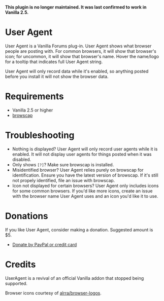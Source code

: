 **This plugin is no longer maintained. It was last confirmed to work in Vanilla 2.5.**

User Agent
=========

User Agent is a Vanilla Forums plug-in. User Agent shows what browser people are posting with. For common browsers, it will show that browser's icon; for uncommon, it will show that browser's name. Hover the name/logo for a tooltip that indicates full User Agent string.

User Agent will only record data while it's enabled, so anything posted before you install it will not show the browser data.


Requirements
=========

* Vanilla 2.5 or higher
* [browscap](http://browscap.org/)


Troubleshooting
=========

* Nothing is displayed? User Agent will only record user agents while it is enabled. It will not display user agents for things posted when it was disabled.
* Only shows `[?]`? Make sure browscap is installed.
* Misidentified browser? User Agent relies purely on browscap for identification. Ensure you have the latest version of browscap. If it's still not propely identified, file an issue with browscap.
* Icon not displayed for certain browsers? User Agent only includes icons for some common browsers. If you'd like more icons, create an issue with the browser name User Agent uses and an icon you'd like it to use.


Donations
=========

If you like User Agent, consider making a donation. Suggested amount is $5.

* [Donate by PayPal or credit card](https://www.paypal.com/cgi-bin/webscr?cmd=_donations&business=jason.barnabe@gmail.com&item_name=Contribution+for+User+Agent)

Credits
=========

UserAgent is a revival of an official Vanilla addon that stopped being supported.

Browser icons courtesy of [alrra/browser-logos](https://github.com/alrra/browser-logos).
